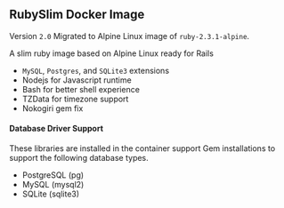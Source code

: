 ## RubySlim Docker Image
Version `2.0`
Migrated to Alpine Linux image of `ruby-2.3.1-alpine`.

A slim ruby image based on Alpine Linux ready for Rails
- `MySQL`, `Postgres`, and `SQLite3` extensions
- Nodejs for Javascript runtime
- Bash for better shell experience
- TZData for timezone support
- Nokogiri gem fix

#### Database Driver Support
These libraries are installed in the container support Gem installations to support the following database types.
- PostgreSQL (pg)
- MySQL (mysql2)
- SQLite (sqlite3)
